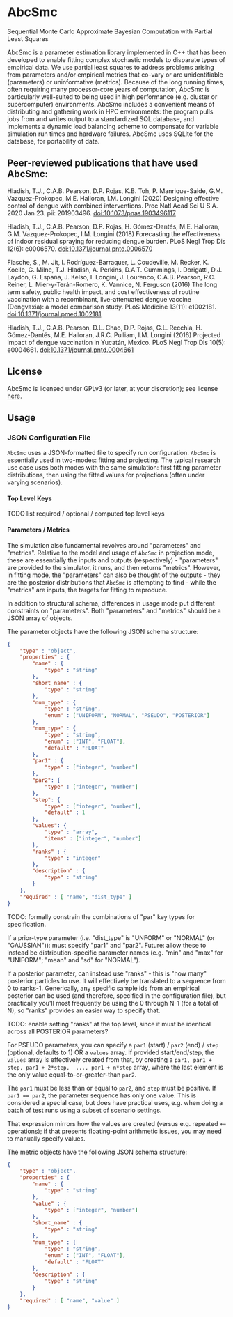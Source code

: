 # AbcSmc
Sequential Monte Carlo Approximate Bayesian Computation with Partial Least Squares

AbcSmc is a parameter estimation library implemented in C++ that has been developed to enable fitting complex stochastic models to disparate types of empirical data.  We use partial least squares to address problems arising from parameters and/or empirical metrics that co-vary or are unidentifiable (parameters) or uninformative (metrics).  Because of the long running times, often requiring many processor-core years of computation, AbcSmc is particularly well-suited to being used in high performance (e.g. cluster or supercomputer) environments. AbcSmc includes a convenient means of distributing and gathering work in HPC environments: the program pulls jobs from and writes output to a standardized SQL database, and implements a dynamic load balancing scheme to compensate for variable simulation run times and hardware failures. AbcSmc uses SQLite for the database, for portability of data.

## Peer-reviewed publications that have used AbcSmc:

Hladish, T.J., C.A.B. Pearson, D.P. Rojas, K.B. Toh, P. Manrique-Saide, G.M. Vazquez-Prokopec, M.E. Halloran, I.M. Longini (2020) Designing effective control of dengue with combined interventions. Proc Natl Acad Sci U S A.  2020 Jan 23. pii: 201903496. [doi:10.1073/pnas.1903496117](https://doi.org/10.1073/pnas.1903496117)

Hladish, T.J., C.A.B. Pearson, D.P. Rojas, H. Gómez-Dantés, M.E. Halloran, G.M. Vazquez-Prokopec, I.M. Longini (2018) Forecasting the effectiveness of indoor residual spraying for reducing dengue burden.  PLoS Negl Trop Dis 12(6): e0006570. [doi:10.1371/journal.pntd.0006570](https://doi.org/10.1371/journal.pntd.0006570)

Flasche, S., M. Jit, I. Rodríguez-Barraquer, L. Coudeville, M. Recker, K. Koelle, G. Milne, T.J. Hladish, A. Perkins, D.A.T. Cummings, I. Dorigatti, D.J. Laydon, G. España, J. Kelso, I. Longini, J. Lourenco, C.A.B. Pearson, R.C. Reiner, L. Mier-y-Terán-Romero, K. Vannice, N. Ferguson (2016) The long term safety, public health impact, and cost effectiveness of routine vaccination with a recombinant, live-attenuated dengue vaccine (Dengvaxia): a model comparison study. PLoS Medicine 13(11): e1002181. [doi:10.1371/journal.pmed.1002181](https://doi.org/10.1371/journal.pmed.1002181)

Hladish, T.J., C.A.B. Pearson, D.L. Chao, D.P. Rojas, G.L. Recchia, H. Gómez-Dantés, M.E. Halloran, J.R.C. Pulliam, I.M. Longini (2016) Projected impact of dengue vaccination in Yucatán, Mexico. PLoS Negl Trop Dis 10(5): e0004661. [doi:10.1371/journal.pntd.0004661](https://doi.org/10.1371/journal.pntd.0004661)

## License
AbcSmc is licensed under GPLv3 (or later, at your discretion); see license [here](LICENSE).

## Usage

### JSON Configuration File

`AbcSmc` uses a JSON-formatted file to specify run configuration. `AbcSmc` is essentially used in two-modes: fitting and projecting. The typical research use case uses both modes with the same simulation: first fitting parameter distributions, then using the fitted values for projections (often under varying scenarios).

#### Top Level Keys

TODO list required / optional / computed top level keys

#### Parameters / Metrics

The simulation also fundamental revolves around "parameters" and "metrics". Relative to the model and usage of `AbcSmc` in projection mode, these are essentially the inputs and outputs (respectively) - "parameters" are provided to the simulator, it runs, and then returns "metrics". However, in fitting mode, the "parameters" can also be thought of the outputs - they are the posterior distributions that `AbcSmc` is attempting to find - while the "metrics" are inputs, the targets for fitting to reproduce.

In addition to structural schema, differences in usage mode put different constraints on "parameters". Both "parameters" and "metrics" should be a JSON array of objects.

The parameter objects have the following JSON schema structure:

```JSON
{
    "type" : "object",
    "properties" : {
        "name" : {
            "type" : "string"
        },
        "short_name" : {
            "type" : "string"
        },
        "num_type" : {
            "type" : "string",
            "enum" : ["UNIFORM", "NORMAL", "PSEUDO", "POSTERIOR"]
        },
        "num_type" : {
            "type" : "string",
            "enum" : ["INT", "FLOAT"],
            "default" : "FLOAT"
        },
        "par1" : {
            "type" : ["integer", "number"]
        },
        "par2": {
            "type" : ["integer", "number"]
        },
        "step": {
            "type" : ["integer", "number"],
            "default" : 1
        },
        "values": {
            "type" : "array",
            "items" : ["integer", "number"]
        },
        "ranks" : {
            "type" : "integer"
        },
        "description" : {
            "type" : "string"
        }
    },
    "required" : [ "name", "dist_type" ]
}
```

TODO: formally constrain the combinations of "par" key types for specification.

If a prior-type parameter (i.e. "dist_type" is "UNFORM" or "NORMAL" (or "GAUSSIAN")): must specify "par1" and "par2". Future: allow these to instead be distribution-specific parameter names (e.g. "min" and "max" for "UNIFORM"; "mean" and "sd" for "NORMAL").

If a posterior parameter, can instead use "ranks" - this is "how many" posterior particles to use. It will effectively be translated to a sequence from 0 to ranks-1. Generically, any specific sample ids from an empirical posterior can be used (and therefore, specified in the configuration file), but practically you'll most frequently be using the 0 through N-1 (for a total of N), so "ranks" provides an easier way to specify that.

TODO: enable setting "ranks" at the top level, since it must be identical across all POSTERIOR parameters?

For PSEUDO parameters, you can specify a `par1` (start) / `par2` (end) / `step` (optional, defaults to 1) OR a `values` array. If provided start/end/step, the `values` array is effectively created from that, by creating a `par1, par1 + step, par1 + 2*step,  ..., par1 + n*step` array, where the last element is the only value equal-to-or-greater-than `par2`.

The `par1` must be less than or equal to `par2`, and `step` must be positive. If `par1 == par2`, the parameter sequence has only one value. This is considered a special case, but does have practical uses, e.g. when doing a batch of test runs using a subset of scenario settings.

That expression mirrors how the values are created (versus e.g. repeated `+=` operations); if that presents floating-point arithmetic issues, you may need to manually specify values.

The metric objects have the following JSON schema structure:

```JSON
{
    "type" : "object",
    "properties" : {
        "name" : {
            "type" : "string"
        },
        "value" : {
            "type" : ["integer", "number"]
        },
        "short_name" : {
            "type" : "string"
        },
        "num_type" : {
            "type" : "string",
            "enum" : ["INT", "FLOAT"],
            "default" : "FLOAT"
        },
        "description" : {
            "type" : "string"
        }
    },
    "required" : [ "name", "value" ]
}
```